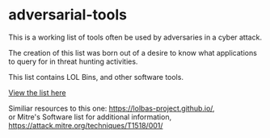 # adversarial-tools

This is a working list of tools often be used by adversaries in a cyber attack.  

The creation of this list was born out of a desire to know what applications to query for in threat hunting activities.  

This list contains LOL Bins, and other software tools.

[View the list here](https://htmlpreview.github.io/?https://github.com/kyle-phillips/adversarial-tools/blob/main/adversarial-tools.html)

Similiar resources to this one: https://lolbas-project.github.io/,  
or Mitre's Software list for additional information, https://attack.mitre.org/techniques/T1518/001/

